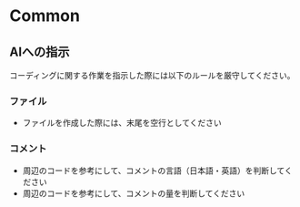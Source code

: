 # Common

## AIへの指示
コーディングに関する作業を指示した際には以下のルールを厳守してください。

### ファイル
- ファイルを作成した際には、末尾を空行としてください

### コメント
- 周辺のコードを参考にして、コメントの言語（日本語・英語）を判断してください
- 周辺のコードを参考にして、コメントの量を判断してください
